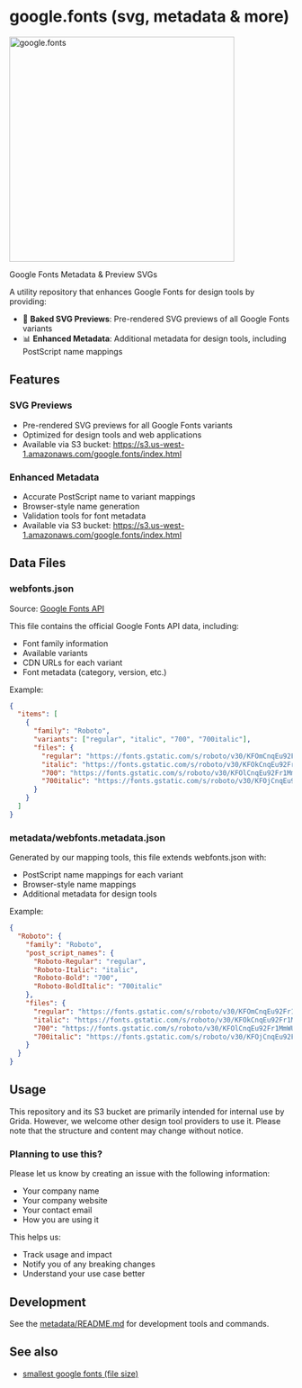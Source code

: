 # google.fonts (svg, metadata & more)

<img width="400" alt="google.fonts" src="https://github.com/user-attachments/assets/3678d2fb-0204-4753-9f9c-1cc52ead2b66">

Google Fonts Metadata & Preview SVGs

A utility repository that enhances Google Fonts for design tools by providing:
- 🎨 **Baked SVG Previews**: Pre-rendered SVG previews of all Google Fonts variants
- 📊 **Enhanced Metadata**: Additional metadata for design tools, including PostScript name mappings

## Features

### SVG Previews
- Pre-rendered SVG previews for all Google Fonts variants
- Optimized for design tools and web applications
- Available via S3 bucket: https://s3.us-west-1.amazonaws.com/google.fonts/index.html

### Enhanced Metadata
- Accurate PostScript name to variant mappings
- Browser-style name generation
- Validation tools for font metadata
- Available via S3 bucket: https://s3.us-west-1.amazonaws.com/google.fonts/index.html

## Data Files

### webfonts.json
Source: [Google Fonts API](https://www.googleapis.com/webfonts/v1/webfonts)

This file contains the official Google Fonts API data, including:
- Font family information
- Available variants
- CDN URLs for each variant
- Font metadata (category, version, etc.)

Example:
```json
{
  "items": [
    {
      "family": "Roboto",
      "variants": ["regular", "italic", "700", "700italic"],
      "files": {
        "regular": "https://fonts.gstatic.com/s/roboto/v30/KFOmCnqEu92Fr1Mu4mxK.ttf",
        "italic": "https://fonts.gstatic.com/s/roboto/v30/KFOkCnqEu92Fr1Mu51xIIzI.ttf",
        "700": "https://fonts.gstatic.com/s/roboto/v30/KFOlCnqEu92Fr1MmWUlfBBc4.ttf",
        "700italic": "https://fonts.gstatic.com/s/roboto/v30/KFOjCnqEu92Fr1Mu51TzBic6CsTYl4BO.ttf"
      }
    }
  ]
}
```

### metadata/webfonts.metadata.json
Generated by our mapping tools, this file extends webfonts.json with:
- PostScript name mappings for each variant
- Browser-style name mappings
- Additional metadata for design tools

Example:
```json
{
  "Roboto": {
    "family": "Roboto",
    "post_script_names": {
      "Roboto-Regular": "regular",
      "Roboto-Italic": "italic",
      "Roboto-Bold": "700",
      "Roboto-BoldItalic": "700italic"
    },
    "files": {
      "regular": "https://fonts.gstatic.com/s/roboto/v30/KFOmCnqEu92Fr1Mu4mxK.ttf",
      "italic": "https://fonts.gstatic.com/s/roboto/v30/KFOkCnqEu92Fr1Mu51xIIzI.ttf",
      "700": "https://fonts.gstatic.com/s/roboto/v30/KFOlCnqEu92Fr1MmWUlfBBc4.ttf",
      "700italic": "https://fonts.gstatic.com/s/roboto/v30/KFOjCnqEu92Fr1Mu51TzBic6CsTYl4BO.ttf"
    }
  }
}
```

## Usage

This repository and its S3 bucket are primarily intended for internal use by Grida. However, we welcome other design tool providers to use it. Please note that the structure and content may change without notice.

### Planning to use this?

Please let us know by creating an issue with the following information:
- Your company name
- Your company website
- Your contact email
- How you are using it

This helps us:
- Track usage and impact
- Notify you of any breaking changes
- Understand your use case better

## Development

See the [metadata/README.md](metadata/README.md) for development tools and commands.


## See also

- [smallest google fonts (file size)](https://gist.github.com/softmarshmallow/11902f1ef4676e02c85ff796639cef58)